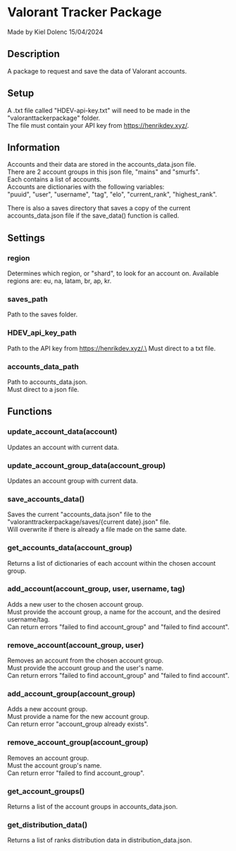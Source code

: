 # Valorant Tracker Package
Made by Kiel Dolenc 15/04/2024

## Description
A package to request and save the data of Valorant accounts.

## Setup
A .txt file called "HDEV-api-key.txt" will need to be made in the "valoranttackerpackage" folder.\
The file must contain your API key from https://henrikdev.xyz/.

## Information
Accounts and their data are stored in the accounts_data.json file.\
There are 2 account groups in this json file, "mains" and "smurfs".\
Each contains a list of accounts.\
Accounts are dictionaries with the following variables:\
"puuid", "user", "username", "tag", "elo", "current_rank", "highest_rank".

There is also a saves directory that saves a copy of the current accounts_data.json file if the save_data() function is called.

## Settings
### region
Determines which region, or "shard", to look for an account on.
Available regions are: eu, na, latam, br, ap, kr.

### saves_path
Path to the saves folder.

### HDEV_api_key_path
Path to the API key from https://henrikdev.xyz/.\
Must direct to a txt file.

### accounts_data_path
Path to accounts_data.json.\
Must direct to a json file.

## Functions
### update_account_data(account)
Updates an account with current data.

### update_account_group_data(account_group)
Updates an account group with current data.

### save_accounts_data()
Saves the current "accounts_data.json" file to the "valoranttrackerpackage/saves/{current date}.json" file.\
Will overwrite if there is already a file made on the same date.

### get_accounts_data(account_group)
Returns a list of dictionaries of each account within the chosen account group.

### add_account(account_group, user, username, tag)
Adds a new user to the chosen account group.\
Must provide the account group, a name for the account, and the desired username/tag.\
Can return errors "failed to find account_group" and "failed to find account".

### remove_account(account_group, user)
Removes an account from the chosen account group.\
Must provide the account group and the user's name.\
Can return errors "failed to find account_group" and "failed to find account".

### add_account_group(account_group)
Adds a new account group.\
Must provide a name for the new account group.\
Can return error "account_group already exists".

### remove_account_group(account_group)
Removes an account group.\
Must the account group's name.\
Can return error "failed to find account_group".

### get_account_groups()
Returns a list of the account groups in accounts_data.json.

### get_distribution_data()
Returns a list of ranks distribution data in distribution_data.json.